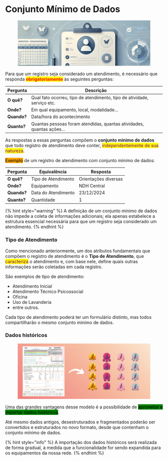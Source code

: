 # Conjunto Mínimo de Dados

<figure><img src="../../.gitbook/assets/image (1) (1) (1).png" alt=""><figcaption></figcaption></figure>

Para que um registro seja considerado um atendimento, é necessário que responda <mark style="color:red;">**obrigatoriamente**</mark> às seguintes perguntas:

| Pergunta    | Descrição                                                               |
| ----------- | ----------------------------------------------------------------------- |
| **O quê?**  | Qual fato ocorreu, tipo de atendimento, tipo de atividade, serviço etc. |
| **Onde?**   | Em qual equipamento, local, modalidade…                                 |
| **Quando?** | Data/hora do acontecimento                                              |
| **Quanto?** | Quantas pessoas foram atendidas, quantas atividades, quantas ações…     |

As respostas a essas perguntas compõem o **conjunto mínimo de dados** que todo registro de atendimento deve conter, <mark style="color:purple;">independentemente de sua natureza</mark>.

<mark style="background-color:orange;">Exemplo</mark> de um registro de atendimento com conjunto mínimo de dados:

| Pergunta    | Equivalência        | Resposta             |
| ----------- | ------------------- | -------------------- |
| **O quê?**  | Tipo de Atendimento | Orientações diversas |
| **Onde?**   | Equipamento         | NDH Central          |
| **Quando?** | Data do Atendimento | 23/12/2024           |
| **Quanto?** | Quantidade          | 1                    |

{% hint style="warning" %}
A definição de um conjunto mínimo de dados não impede a coleta de informações adicionais; ela apenas estabelece a estrutura essencial necessária para que um registro seja considerado um atendimento.
{% endhint %}

### Tipo de Atendimento

Como mencionado anteriormente, um dos atributos fundamentais que compõem o registro de atendimento é o **Tipo de Atendimento**, que <mark style="color:purple;">caracteriza</mark> o atendimento e, com base nele, define quais outras informações serão coletadas em cada registro.

São exemplos de tipo de atendimento:

* Atendimento Inicial
* Atendimento Técnico Psicossocial
* Oficina
* Uso de Lavanderia
* entre outros.

Cada tipo de atendimento poderá ter um formulário distinto, mas todos compartilharão o mesmo conjunto mínimo de dados.

### Dados históricos

<figure><img src="../../.gitbook/assets/image (7).png" alt=""><figcaption></figcaption></figure>

Uma das grandes vantagens desse modelo é a possibilidade de <mark style="background-color:green;">aproveitar e importar dados históricos</mark>.

Até mesmo dados antigos, desestruturados e fragmentados poderão ser convertidos e estruturados no novo formato, desde que contenham o conjunto mínimo de dados.

{% hint style="info" %}
A importação dos dados históricos será realizada de forma gradual, à medida que a funcionalidade for sendo expandida para os equipamentos da nossa rede.
{% endhint %}
